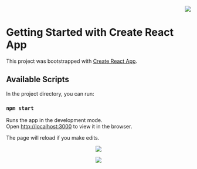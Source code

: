 <p align='right'>
    <img src='https://static.wixstatic.com/media/85087f_0d84cbeaeb824fca8f7ff18d7c9eaafd~mv2.png/v1/fill/w_160,h_30,al_c,q_85,usm_0.66_1.00_0.01/Logo_completo_Color_1PNG.webp' </img>
</p>

# Getting Started with Create React App

This project was bootstrapped with [Create React App](https://github.com/facebook/create-react-app).

## Available Scripts

In the project directory, you can run:

### `npm start`

Runs the app in the development mode.\
Open [http://localhost:3000](http://localhost:3000) to view it in the browser.

The page will reload if you make edits.

<p align='center'>
    <img src='https://user-images.githubusercontent.com/33135114/113350940-8c726880-9310-11eb-8ceb-87b5ca467b55.png' </img>
</p>

<p align='center'>
    <img src='https://user-images.githubusercontent.com/33135114/113350973-972cfd80-9310-11eb-966b-48bdc2af0209.png' </img>
</p>



